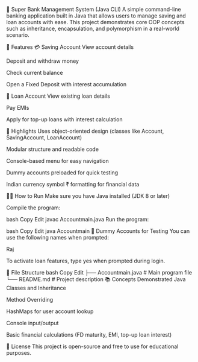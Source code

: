 🏦 Super Bank Management System (Java CLI)
A simple command-line banking application built in Java that allows users to manage saving and loan accounts with ease. This project demonstrates core OOP concepts such as inheritance, encapsulation, and polymorphism in a real-world scenario.

🚀 Features
💳 Saving Account
View account details

Deposit and withdraw money

Check current balance

Open a Fixed Deposit with interest accumulation

🏦 Loan Account
View existing loan details

Pay EMIs

Apply for top-up loans with interest calculation

🧠 Highlights
Uses object-oriented design (classes like Account, SavingAccount, LoanAccount)

Modular structure and readable code

Console-based menu for easy navigation

Dummy accounts preloaded for quick testing

Indian currency symbol ₹ formatting for financial data

🧑‍💻 How to Run
Make sure you have Java installed (JDK 8 or later)

Compile the program:

bash
Copy
Edit
javac Accountmain.java
Run the program:

bash
Copy
Edit
java Accountmain
👥 Dummy Accounts for Testing
You can use the following names when prompted:

Raj

To activate loan features, type yes when prompted during login.

📁 File Structure
bash
Copy
Edit
├── Accountmain.java  # Main program file
└── README.md         # Project description
📚 Concepts Demonstrated
Java Classes and Inheritance

Method Overriding

HashMaps for user account lookup

Console input/output

Basic financial calculations (FD maturity, EMI, top-up loan interest)

📜 License
This project is open-source and free to use for educational purposes.
